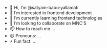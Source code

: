 - 👋 Hi, I’m @satyam-babu-yallamati
- 👀 I’m interested in frontend development
- 🌱 I’m currently learning frontend technologies
- 💞️ I’m looking to collaborate on MNC'S
- 📫 How to reach me ...
- 😄 Pronouns: ...
- ⚡ Fun fact: ...

<!---
satyam-babu-yallamati/satyam-babu-yallamati is a ✨ special ✨ repository because its `README.md` (this file) appears on your GitHub profile.
You can click the Preview link to take a look at your changes.
--->
